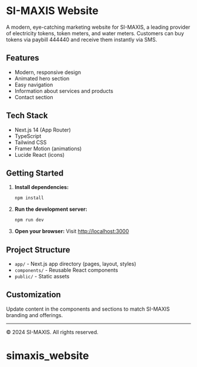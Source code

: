 # SI-MAXIS Website

A modern, eye-catching marketing website for SI-MAXIS, a leading provider of electricity tokens, token meters, and water meters. Customers can buy tokens via paybill 444440 and receive them instantly via SMS.

## Features

- Modern, responsive design
- Animated hero section
- Easy navigation
- Information about services and products
- Contact section

## Tech Stack

- Next.js 14 (App Router)
- TypeScript
- Tailwind CSS
- Framer Motion (animations)
- Lucide React (icons)

## Getting Started

1. **Install dependencies:**

   ```bash
   npm install
   ```

2. **Run the development server:**

   ```bash
   npm run dev
   ```

3. **Open your browser:**
   Visit [http://localhost:3000](http://localhost:3000)

## Project Structure

- `app/` - Next.js app directory (pages, layout, styles)
- `components/` - Reusable React components
- `public/` - Static assets

## Customization

Update content in the components and sections to match SI-MAXIS branding and offerings.

---

© 2024 SI-MAXIS. All rights reserved.
# simaxis_website

